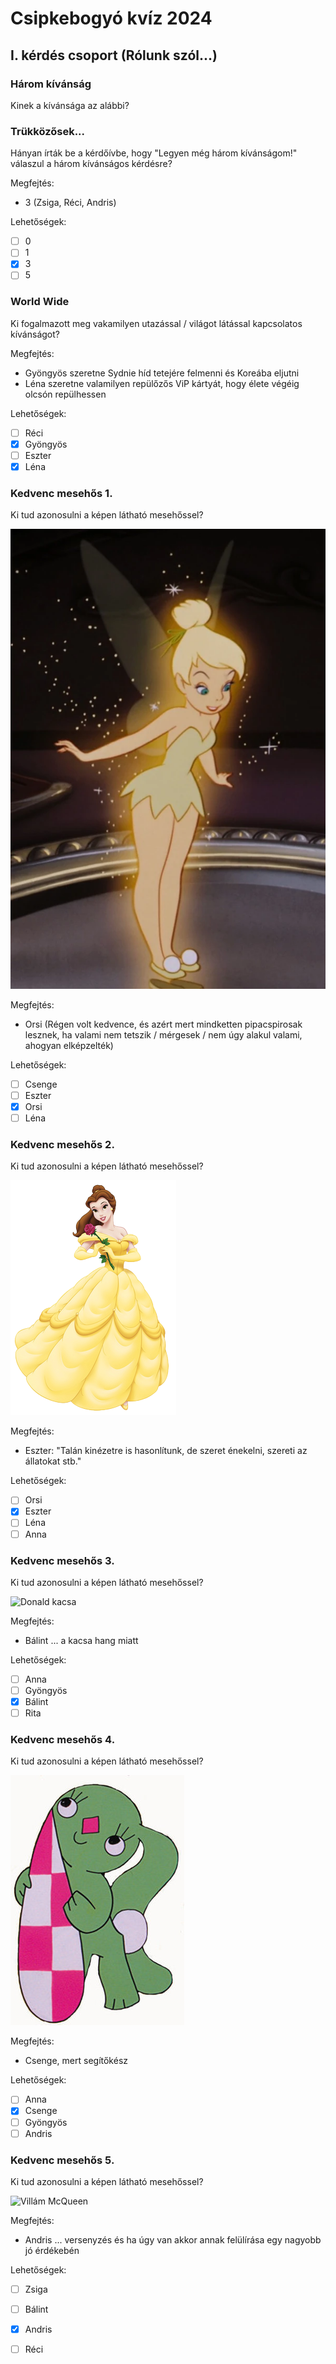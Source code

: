 # Csipkebogyó kvíz 2024


## I. kérdés csoport (Rólunk szól...)

### Három kívánság
Kinek a kívánsága az alábbi?


### Trükközősek...
Hányan írták be a kérdőívbe, hogy "Legyen még három kívánságom!" válaszul a három kívánságos kérdésre?

Megfejtés:
- 3 (Zsiga, Réci, Andris)

Lehetőségek:
- [ ] 0
- [ ] 1
- [x] 3
- [ ] 5

### World Wide
Ki fogalmazott meg vakamilyen utazással / világot látással kapcsolatos kívánságot?

Megfejtés:
- Gyöngyös szeretne Sydnie híd tetejére felmenni és Koreába eljutni  
- Léna szeretne valamilyen repülőzős ViP kártyát, hogy élete végéig olcsón repülhessen

Lehetőségek:
- [ ] Réci
- [x] Gyöngyös
- [ ] Eszter
- [x] Léna

### Kedvenc mesehős 1.
Ki tud azonosulni a képen látható mesehőssel?

![Tinker Bell](./images/Profile_-_Tinker_Bell.webp)

Megfejtés:
- Orsi (Régen volt kedvence, és azért mert mindketten pipacspirosak lesznek, ha valami nem tetszik / mérgesek / nem úgy alakul valami, ahogyan elképzelték)

Lehetőségek:
- [ ] Csenge
- [ ] Eszter
- [x] Orsi
- [ ] Léna

### Kedvenc mesehős 2.
Ki tud azonosulni a képen látható mesehőssel?

![Belle a Szépség és Szörnyetegből](./images/Belle_disney.png)

Megfejtés:
- Eszter: "Talán kinézetre is hasonlítunk, de szeret énekelni, szereti az állatokat stb."

Lehetőségek:
- [ ] Orsi
- [x] Eszter
- [ ] Léna
- [ ] Anna

### Kedvenc mesehős 3.

Ki tud azonosulni a képen látható mesehőssel?

![Donald kacsa](./images/donald_duck.avif)

Megfejtés:
- Bálint ... a kacsa hang miatt

Lehetőségek:
- [ ] Anna
- [ ] Gyöngyös
- [x] Bálint
- [ ] Rita

### Kedvenc mesehős 4.

Ki tud azonosulni a képen látható mesehőssel?

![Kockásfülű Nyúl](./images/kockásfülű_nyúl.jpg)

Megfejtés:
- Csenge, mert segítőkész

Lehetőségek:
- [ ] Anna
- [x] Csenge
- [ ] Gyöngyös
- [ ] Andris

### Kedvenc mesehős 5.

Ki tud azonosulni a képen látható mesehőssel?

![Villám McQueen](./images/villám_mcq.jpeg)

Megfejtés:
- Andris ... versenyzés és ha úgy van akkor annak felülírása egy nagyobb jó érdékebén

Lehetőségek:
- [ ] Zsiga
- [ ] Bálint
- [x] Andris
- [ ] Réci





